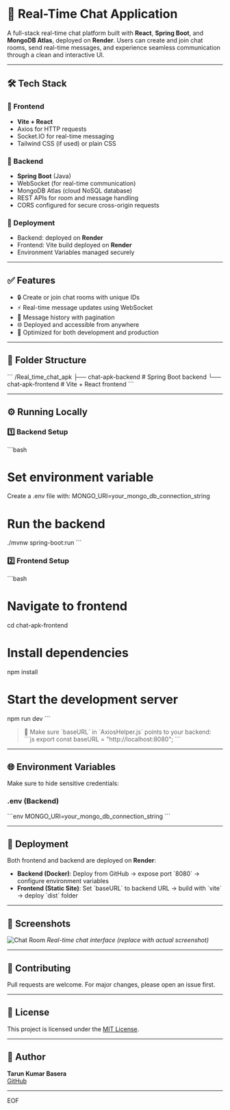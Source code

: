 # 💬 Real-Time Chat Application

A full-stack real-time chat platform built with **React**, **Spring Boot**, and **MongoDB Atlas**, deployed on **Render**. Users can create and join chat rooms, send real-time messages, and experience seamless communication through a clean and interactive UI.


---

## 🛠️ Tech Stack

### 🔹 Frontend
- **Vite + React**
- Axios for HTTP requests
- Socket.IO for real-time messaging
- Tailwind CSS (if used) or plain CSS

### 🔹 Backend
- **Spring Boot** (Java)
- WebSocket (for real-time communication)
- MongoDB Atlas (cloud NoSQL database)
- REST APIs for room and message handling
- CORS configured for secure cross-origin requests

### 🔹 Deployment
- Backend: deployed on **Render**
- Frontend: Vite build deployed on **Render**
- Environment Variables managed securely

---

## ✅ Features

- 🔒 Create or join chat rooms with unique IDs
- ⚡ Real-time message updates using WebSocket
- 📜 Message history with pagination
- 🌐 Deployed and accessible from anywhere
- 🎯 Optimized for both development and production

---

## 🧩 Folder Structure

\`\`\`
/Real_time_chat_apk
  ├── chat-apk-backend       # Spring Boot backend
  └── chat-apk-frontend      # Vite + React frontend
\`\`\`

---

## ⚙️ Running Locally

### 1️⃣ Backend Setup

\`\`\`bash
# Set environment variable
Create a .env file with:
MONGO_URI=your_mongo_db_connection_string

# Run the backend
./mvnw spring-boot:run
\`\`\`

### 2️⃣ Frontend Setup

\`\`\`bash
# Navigate to frontend
cd chat-apk-frontend

# Install dependencies
npm install

# Start the development server
npm run dev
\`\`\`

> 📝 Make sure \`baseURL\` in \`AxiosHelper.js\` points to your backend:
> \`\`\`js
> export const baseURL = "http://localhost:8080";
> \`\`\`

---

## 🌐 Environment Variables

Make sure to hide sensitive credentials:

### .env (Backend)
\`\`\`env
MONGO_URI=your_mongo_db_connection_string
\`\`\`

---

## 🚀 Deployment

Both frontend and backend are deployed on **Render**:

- **Backend (Docker)**: Deploy from GitHub → expose port \`8080\` → configure environment variables
- **Frontend (Static Site)**: Set \`baseURL\` to backend URL → build with \`vite\` → deploy \`dist\` folder

---

## 📸 Screenshots

![Chat Room](https://via.placeholder.com/800x400?text=Chat+UI+Screenshot)
*Real-time chat interface (replace with actual screenshot)*

---

## 🤝 Contributing

Pull requests are welcome. For major changes, please open an issue first.

---

## 📄 License

This project is licensed under the [MIT License](LICENSE).

---

## 👤 Author

**Tarun Kumar Basera**  
[GitHub](https://github.com/enlighttarunkumar)

---
EOF
